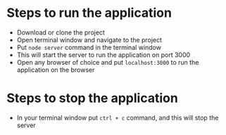 # Steps to run the application
* Download or clone the project
* Open terminal window and navigate to the project
* Put `node server` command in the terminal window
* This will start the server to run the application on port 3000
* Open any browser of choice and put `localhost:3000` to run the application on the browser

# Steps to stop the application
* In your terminal window put `ctrl + c` command, and this will stop the server
